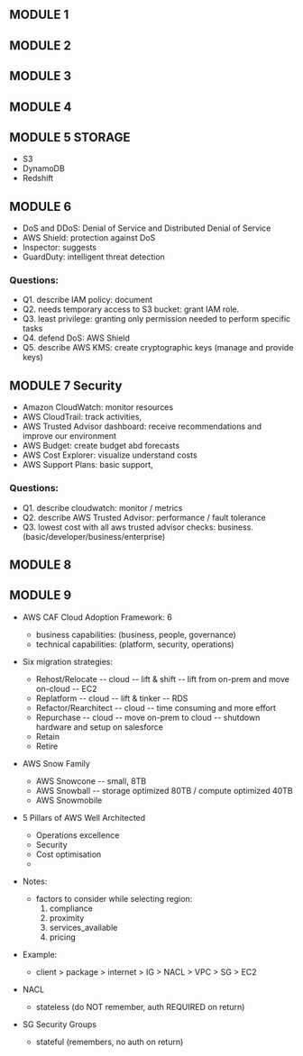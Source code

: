 
## **MODULE 1**
## **MODULE 2**
## **MODULE 3**
## **MODULE 4**
## **MODULE 5 STORAGE**
- S3
- DynamoDB
- Redshift

## **MODULE 6**
- DoS and DDoS: Denial of Service and Distributed Denial of Service
- AWS Shield: protection against DoS
- Inspector: suggests
- GuardDuty: intelligent threat detection

### Questions:
- Q1. describe IAM policy: document
- Q2. needs temporary access to S3 bucket: grant IAM role.
- Q3. least privilege: granting only permission needed to perform specific tasks
- Q4. defend DoS: AWS Shield
- Q5. describe AWS KMS: create cryptographic keys (manage and provide keys)

## **MODULE 7 Security**
- Amazon CloudWatch: monitor resources 
- AWS CloudTrail: track activities,
- AWS Trusted Advisor dashboard: receive recommendations and improve our environment
- AWS Budget: create budget abd forecasts
- AWS Cost Explorer: visualize understand costs
- AWS Support Plans: basic support, 

### Questions:
- Q1. describe cloudwatch: monitor / metrics
- Q2. describe AWS Trusted Advisor: performance / fault tolerance
- Q3. lowest cost with all aws trusted advisor checks: business. (basic/developer/business/enterprise)

## **MODULE 8**
## **MODULE 9**
- AWS CAF Cloud Adoption Framework: 6 
  - business capabilities: (business, people, governance)
  - technical capabilities: (platform, security, operations)
- Six migration strategies:
  - Rehost/Relocate -- cloud -- lift & shift -- lift from on-prem and move on-cloud -- EC2
  - Replatform -- cloud -- lift & tinker -- RDS
  - Refactor/Rearchitect -- cloud -- time consuming and more effort 
  - Repurchase -- cloud -- move on-prem to cloud -- shutdown hardware and setup on salesforce
  - Retain
  - Retire
- AWS Snow Family
  - AWS Snowcone -- small, 8TB
  - AWS Snowball -- storage optimized 80TB / compute optimized 40TB
  - AWS Snowmobile
- 5 Pillars of AWS Well Architected
  - Operations excellence
  - Security
  - Cost optimisation
  -

- Notes:
    - factors to consider while selecting region: 
      1. compliance
      2. proximity
      3. services_available
      4. pricing
- Example:
    - client > package > internet > IG > NACL > VPC > SG > EC2
- NACL
    - stateless (do NOT remember, auth REQUIRED on return)
-  SG Security Groups
    - stateful (remembers, no auth on return)